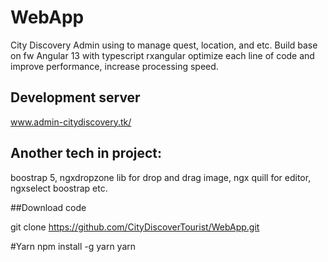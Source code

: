 # WebApp

City Discovery Admin using to manage quest, location, and etc. Build base on fw Angular 13 with typescript rxangular optimize each line of code and improve performance, increase processing speed.

## Development server

www.admin-citydiscovery.tk/

## Another tech in project: 

boostrap 5, ngxdropzone lib for drop and drag image, ngx quill for editor, ngxselect boostrap etc.

##Download code

git clone https://github.com/CityDiscoverTourist/WebApp.git

#Yarn 
npm install -g yarn
yarn



